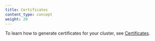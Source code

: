 ```yaml
---
title: Certificates
content_type: concept
weight: 20
---
```


<!-- overview -->

To learn how to generate certificates for your cluster, see [Certificates](/docs/tasks/administer-cluster/certificates/).
